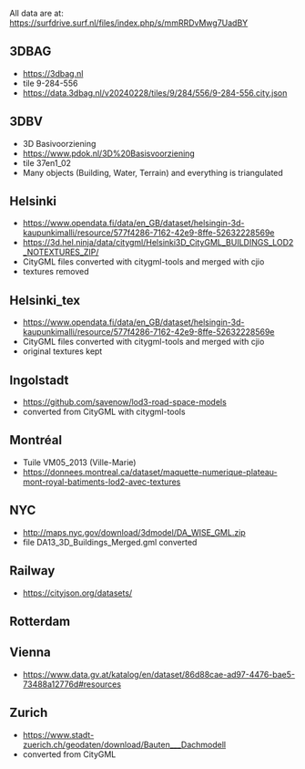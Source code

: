 


All data are at: https://surfdrive.surf.nl/files/index.php/s/mmRRDvMwg7UadBY



## 3DBAG

  - https://3dbag.nl
  - tile 9-284-556
  - https://data.3dbag.nl/v20240228/tiles/9/284/556/9-284-556.city.json


## 3DBV

  - 3D Basivoorziening
  - https://www.pdok.nl/3D%20Basisvoorziening
  - tile 37en1_02
  - Many objects (Building, Water, Terrain) and everything is triangulated

## Helsinki

  - https://www.opendata.fi/data/en_GB/dataset/helsingin-3d-kaupunkimalli/resource/577f4286-7162-42e9-8ffe-52632228569e
  - https://3d.hel.ninja/data/citygml/Helsinki3D_CityGML_BUILDINGS_LOD2_NOTEXTURES_ZIP/
  - CityGML files converted with citygml-tools and merged with cjio
  - textures removed

## Helsinki_tex

  - https://www.opendata.fi/data/en_GB/dataset/helsingin-3d-kaupunkimalli/resource/577f4286-7162-42e9-8ffe-52632228569e
  - CityGML files converted with citygml-tools and merged with cjio
  - original textures kept


## Ingolstadt

  - https://github.com/savenow/lod3-road-space-models
  - converted from CityGML with citygml-tools


## Montréal

  - Tuile VM05_2013 (Ville-Marie)
  - https://donnees.montreal.ca/dataset/maquette-numerique-plateau-mont-royal-batiments-lod2-avec-textures

## NYC

  - http://maps.nyc.gov/download/3dmodel/DA_WISE_GML.zip
  - file DA13_3D_Buildings_Merged.gml converted

## Railway

  - https://cityjson.org/datasets/


## Rotterdam




## Vienna

  - https://www.data.gv.at/katalog/en/dataset/86d88cae-ad97-4476-bae5-73488a12776d#resources

## Zurich

  - https://www.stadt-zuerich.ch/geodaten/download/Bauten___Dachmodell
  - converted from CityGML


